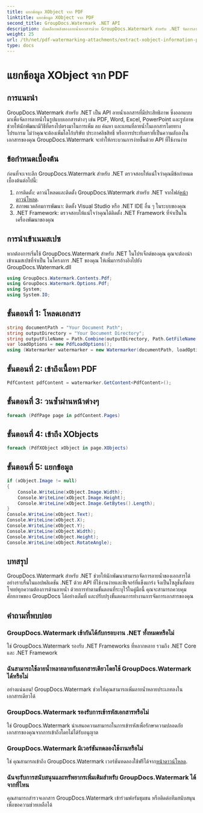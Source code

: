 ```yaml
---
title: แยกข้อมูล XObject จาก PDF
linktitle: แยกข้อมูล XObject จาก PDF
second_title: GroupDocs.Watermark .NET API
description: ปลดล็อกพลังของลายน้ำเอกสารด้วย GroupDocs.Watermark สำหรับ .NET จัดการลายน้ำใน PDF, เอกสาร Word และรูปภาพได้อย่างราบรื่น
weight: 25
url: /th/net/pdf-watermarking-attachments/extract-xobject-information-pdf/
type: docs
---
```

# แยกข้อมูล XObject จาก PDF

## การแนะนำ
GroupDocs.Watermark สำหรับ .NET เป็น API ลายน้ำเอกสารที่มีประสิทธิภาพ ซึ่งออกแบบมาเพื่อจัดการลายน้ำในรูปแบบเอกสารต่างๆ เช่น PDF, Word, Excel, PowerPoint และรูปภาพ ช่วยให้นักพัฒนามีวิธีที่ตรงไปตรงมาในการเพิ่ม ลบ ค้นหา และแทนที่ลายน้ำในเอกสารโดยทางโปรแกรม ไม่ว่าคุณจะต้องเพิ่มโลโก้บริษัท ประกาศลิขสิทธิ์ หรือการประทับตราที่เป็นความลับลงในเอกสารของคุณ GroupDocs.Watermark จะทำให้กระบวนการง่ายขึ้นด้วย API ที่ใช้งานง่าย
## ข้อกำหนดเบื้องต้น
ก่อนที่จะเจาะลึก GroupDocs.Watermark สำหรับ .NET ตรวจสอบให้แน่ใจว่าคุณมีข้อกำหนดเบื้องต้นต่อไปนี้:
1. การติดตั้ง: ดาวน์โหลดและติดตั้ง GroupDocs.Watermark สำหรับ .NET จากไฟล์[หน้าดาวน์โหลด](https://releases.groupdocs.com/Watermark/net/).
2. สภาพแวดล้อมการพัฒนา: ติดตั้ง Visual Studio หรือ .NET IDE อื่น ๆ ในระบบของคุณ
3. .NET Framework: ตรวจสอบให้แน่ใจว่าคุณได้ติดตั้ง .NET Framework ที่จำเป็นในเครื่องพัฒนาของคุณ

## การนำเข้าเนมสเปซ
หากต้องการเริ่มใช้ GroupDocs.Watermark สำหรับ .NET ในโปรเจ็กต์ของคุณ คุณจะต้องนำเข้าเนมสเปซที่จำเป็น
ในโครงการ .NET ของคุณ ให้เพิ่มการอ้างอิงไปยัง GroupDocs.Watermark.dll
```csharp
using GroupDocs.Watermark.Contents.Pdf;
using GroupDocs.Watermark.Options.Pdf;
using System;
using System.IO;
```
## ขั้นตอนที่ 1: โหลดเอกสาร
```csharp
string documentPath = "Your Document Path";
string outputDirectory = "Your Document Directory";
string outputFileName = Path.Combine(outputDirectory, Path.GetFileName(documentPath));
var loadOptions = new PdfLoadOptions();
using (Watermarker watermarker = new Watermarker(documentPath, loadOptions))
```
## ขั้นตอนที่ 2: เข้าถึงเนื้อหา PDF
```csharp
PdfContent pdfContent = watermarker.GetContent<PdfContent>();
```
## ขั้นตอนที่ 3: วนซ้ำผ่านหน้าต่างๆ
```csharp
foreach (PdfPage page in pdfContent.Pages)
```
## ขั้นตอนที่ 4: เข้าถึง XObjects
```csharp
foreach (PdfXObject xObject in page.XObjects)
```
## ขั้นตอนที่ 5: แยกข้อมูล
```csharp
if (xObject.Image != null)
{
    Console.WriteLine(xObject.Image.Width);
    Console.WriteLine(xObject.Image.Height);
    Console.WriteLine(xObject.Image.GetBytes().Length);
}
Console.WriteLine(xObject.Text);
Console.WriteLine(xObject.X);
Console.WriteLine(xObject.Y);
Console.WriteLine(xObject.Width);
Console.WriteLine(xObject.Height);
Console.WriteLine(xObject.RotateAngle);
```

## บทสรุป
GroupDocs.Watermark สำหรับ .NET ช่วยให้นักพัฒนาสามารถจัดการลายน้ำของเอกสารได้อย่างราบรื่นในแอปพลิเคชัน .NET ด้วย API ที่ใช้งานง่ายและฟีเจอร์ที่แข็งแกร่ง จึงเป็นโซลูชั่นที่ตอบโจทย์ทุกความต้องการด้านลายน้ำ ด้วยการทำตามขั้นตอนที่ระบุไว้ในคู่มือนี้ คุณจะสามารถควบคุมศักยภาพของ GroupDocs ได้อย่างเต็มที่ และปรับปรุงขั้นตอนการทำงานการจัดการเอกสารของคุณ
## คำถามที่พบบ่อย
### GroupDocs.Watermark เข้ากันได้กับกรอบงาน .NET ทั้งหมดหรือไม่
ใช่ GroupDocs.Watermark รองรับ .NET Frameworks ที่หลากหลาย รวมถึง .NET Core และ .NET Framework
### ฉันสามารถใช้ลายน้ำหลายลายกับเอกสารเดียวโดยใช้ GroupDocs.Watermark ได้หรือไม่
อย่างแน่นอน! GroupDocs.Watermark ช่วยให้คุณสามารถเพิ่มลายน้ำหลายประเภทลงในเอกสารเดียวได้
### GroupDocs.Watermark รองรับการเข้ารหัสเอกสารหรือไม่
ใช่ GroupDocs.Watermark นำเสนอความสามารถในการเข้ารหัสเพื่อรักษาความปลอดภัยเอกสารของคุณจากการเข้าถึงโดยไม่ได้รับอนุญาต
### GroupDocs.Watermark มีเวอร์ชันทดลองใช้งานหรือไม่
 ใช่ คุณสามารถเข้าถึง GroupDocs.Watermark เวอร์ชันทดลองใช้ฟรีได้จาก[หน้าดาวน์โหลด](https://releases.groupdocs.com/).
### ฉันจะรับการสนับสนุนและทรัพยากรเพิ่มเติมสำหรับ GroupDocs.Watermark ได้จากที่ไหน
คุณสามารถสำรวจเอกสาร GroupDocs.Watermark เข้าร่วมฟอรัมชุมชน หรือติดต่อทีมสนับสนุนเพื่อขอความช่วยเหลือได้
